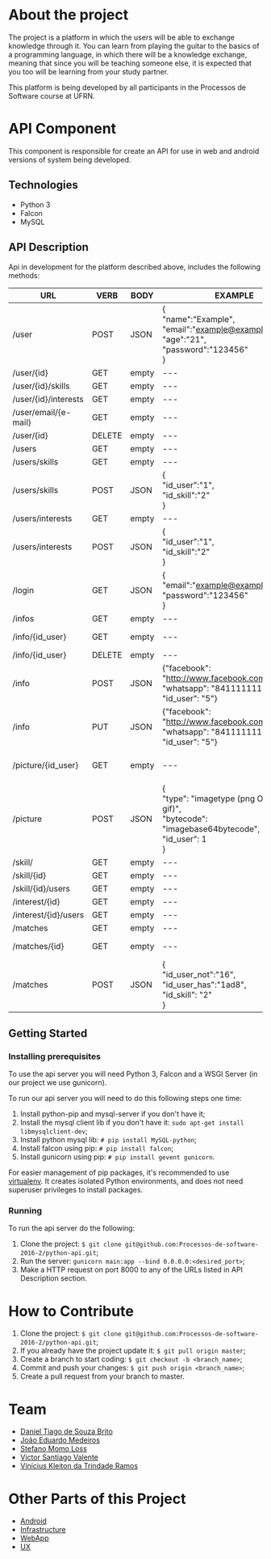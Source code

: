 # About the project

The project is a platform in which the users will be able to exchange knowledge through it. You can learn from playing the guitar to the basics of a programming language, in which there will be a knowledge exchange, meaning that since you will be teaching someone else, it is expected that you too will be learning from your study partner.

This platform is being developed by all participants in the Processos de Software course at UFRN.

# API Component

This component is responsible for create an API for use in web and android versions of system being developed.

## Technologies
- Python 3
- Falcon
- MySQL

## API Description
Api in development for the platform described above, includes the following methods: 

|   URL             | VERB   | BODY    | EXAMPLE | RESULT              |
| ---               |  ---   |  ---    | ---     | ---                 |
| /user             | POST   | JSON    | {<br/>"name":"Example",<br/>"email":"example@example.com",<br/>"age":"21",<br/>"password":"123456"<br/>} |   Add a user |
| /user/{id}        | GET    | empty   | ---     |   Return a user by given id |
| /user/{id}/skills  | GET    | empty   | ---     |   Return all skills of user = id |
| /user/{id}/interests  | GET    | empty   | ---     |   Return all interests of user = id |
| /user/email/{e-mail}    | GET    | empty   | --- |   Return a user by given email    |
| /user/{id}        | DELETE | empty   | ---     |   Delete user by id |
| /users            | GET    | empty   | ---     |   Return all users    |
| /users/skills      | GET    | empty   | ---     |   Return all pair user-skill |
| /users/skills      | POST    | JSON   |  {<br/> "id_user":"1", <br/>"id_skill":"2"<br/>}    |   Add a User-Skill relation |
| /users/interests     | GET    | empty   | ---     |   Return all pair user-interest |
| /users/interests      | POST    | JSON   |  {<br/> "id_user":"1", <br/>"id_skill":"2"<br/>}    |   Add a User-Interest relation |
| /login            | GET    | JSON   | {<br/>"email":"example@example.com",<br/>"password":"123456"<br/>}     |   Return a JSON with "logged" (if false something the user is not logged and if true the user is logged) |
| /infos      		| GET    | empty   | ---     |   Return all users information  | 
| /info/{id_user}   | GET    | empty   | ---     |   Return an specific user information | 
| /info/{id_user}   | DELETE    | empty   | ---     |   Delete user info by an user id | 
| /info   			| POST    | JSON   | {"facebook": "http://www.facebook.com/example", "whatsapp": "84111111111", "id_user": "5"}     |   Insert user information by an user id |
| /info   			| PUT    | JSON   | {"facebook": "http://www.facebook.com/example", "whatsapp": "84111111111", "id_user": "5"}     |   Update user information by an user id |
| /picture/{id_user}| GET    | empty   | ---     |   Return an url in format '/uploaded_pictures/filename.type' you might add server url before |
| /picture 			| POST   | JSON   | {<br/>"type": "imagetype (png OR jpg OR gif)", <br/>"bytecode": "imagebase64bytecode", <br/>"id_user": 1<br/>}     |   Upload an image on server to a given user |
| /skill/        | GET    | empty   | ---     |   Return all skills | 
| /skill/{id}        | GET    | empty   | ---     |   Return a skill by given id | 
| /skill/{id}/users  | GET    | empty   | ---     |   Return all users that has skill id  |
| /interest/{id}        | GET    | empty   | ---     |   Return a interest by given id | 
| /interest/{id}/users  | GET    | empty   | ---     |   Return all users that has interest id  | 
| /matches  | GET    | empty   | ---     |   Return all matches  | 
| /matches/{id}  | GET    | empty   | ---     |   Return all matches for an giver user_id  | 
| /matches  | POST    | JSON   | {<br/>"id_user_not":"16", <br/>"id_user_has":"1ad8", <br/>"id_skill": "2"<br/>}     |   Insert a match  | 




## Getting Started
### Installing prerequisites
To use the api server you will need Python 3, Falcon and a WSGI Server (in our project we use gunicorn).

To run our api server you will need to do this following steps one time:

1. Install python-pip and mysql-server if you don't have it;
2. Install the mysql client lib if you don't have it: `sudo apt-get install libmysqlclient-dev`;
3. Install python mysql lib: `# pip install MySQL-python`;
4. Install falcon using pip: `# pip install falcon`;
5. Install gunicorn using pip: `# pip install gevent gunicorn`.

For easier management of pip packages, it's recommended to use [virtualenv](https://virtualenv.pypa.io/en/stable/). It creates isolated Python environments, and does not need superuser privileges to install packages. 

### Running
To run the api server do the following: 

1. Clone the project: `$ git clone git@github.com:Processos-de-software-2016-2/python-api.git`;
2. Run the server: `gunicorn main:app --bind 0.0.0.0:<desired_port>`;
3. Make a HTTP request on port 8000 to any of the URLs listed in API Description section.

# How to Contribute
1. Clone the project: `$ git clone git@github.com:Processos-de-software-2016-2/python-api.git`;
2. If you already have the project update it: `$ git pull origin master`;
3. Create a branch to start coding: `$ git checkout -b <branch_name>`;
4. Commit and push your changes: `$ git push origin <branch_name>`;
5. Create a pull request from your branch to master.

# Team
- [Daniel Tiago de Souza Brito](https://github.com/danielmanfred)
- [João Eduardo Medeiros](https://github.com/joaomedeiros95)
- [Stefano Momo Loss](https://github.com/Stefano10)
- [Victor Santiago Valente](https://github.com/victorsv)
- [Vinícius Kleiton da Trindade Ramos](https://github.com/Vinnykt)

# Other Parts of this Project 

- [Android](https://github.com/Processos-de-software-2016-2/Android)
- [Infrastructure](https://github.com/Processos-de-software-2016-2/Infraestrutura) 
- [WebApp](https://github.com/Processos-de-software-2016-2/Web-App)
- [UX](https://github.com/Processos-de-software-2016-2/UX)
